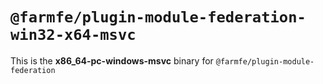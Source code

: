 # `@farmfe/plugin-module-federation-win32-x64-msvc`

This is the **x86_64-pc-windows-msvc** binary for `@farmfe/plugin-module-federation`
